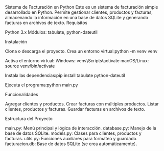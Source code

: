 Sistema de Facturación en Python
Este es un sistema de facturación simple desarrollado en Python. Permite gestionar clientes, productos y facturas, almacenando la información en una base de datos SQLite y generando facturas en archivos de texto.
Requisitos

Python 3.x
Módulos: tabulate, python-dateutil

Instalación

Clona o descarga el proyecto.
Crea un entorno virtual:python -m venv venv


Activa el entorno virtual:
Windows: venv\Scripts\activate
macOS/Linux: source venv/bin/activate


Instala las dependencias:pip install tabulate python-dateutil


Ejecuta el programa:python main.py



Funcionalidades

Agregar clientes y productos.
Crear facturas con múltiples productos.
Listar clientes, productos y facturas.
Guardar facturas en archivos de texto.

Estructura del Proyecto

main.py: Menú principal y lógica de interacción.
database.py: Manejo de la base de datos SQLite.
models.py: Clases para clientes, productos y facturas.
utils.py: Funciones auxiliares para formateo y guardado.
facturacion.db: Base de datos SQLite (se crea automáticamente).

